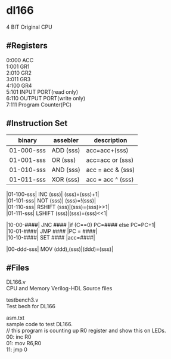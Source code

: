 # dl166
4 BIT Original CPU

#Registers  
------------------------  
0:000 ACC  
1:001 GR1  
2:010 GR2  
3:011 GR3  
4:100 GR4  
5:101 INPUT PORT(read only)  
6:110 OUTPUT PORT(write only)  
7:111 Program Counter(PC)  

#Instruction Set  
------------------------  
|binary|assebler|description|
----|----|----
|01-000-sss| ADD (sss)|  acc=acc+(sss)|  
|01-001-sss| OR (sss)|   acc=acc or (sss)|  
|01-010-sss| AND (sss)|  acc = acc & (sss)|  
|01-011-sss| XOR (sss)|  acc = acc ^ (sss) | 

|01-100-sss| INC (sss)|  (sss)=(sss)+1|  
|01-101-sss| NOT (sss)|  (sss)=!(sss)|  
|01-110-sss| RSHIFT (sss)|(sss)=(sss)>>1|  
|01-111-sss| LSHIFT (sss)|(sss)=(sss)<<1|  

|10-00-####| JNC #### |if (C==0) PC=#### else PC=PC+1|  
|10-01-####| JMP #### |PC = ####|  
|10-10-####| SET #### |acc=####|  

|00-ddd-sss| MOV (ddd),(sss)|(ddd)=(sss)|

#Files
------------------------  
DL166.v  
CPU and Memory Verilog-HDL Source files  

testbench3.v  
Test bech for DL166  

asm.txt  
sample code to test DL166.  
// this program is counting up R0 register and show this on LEDs.  
00: inc R0   
01: mov R6,R0  
11: jmp 0  
